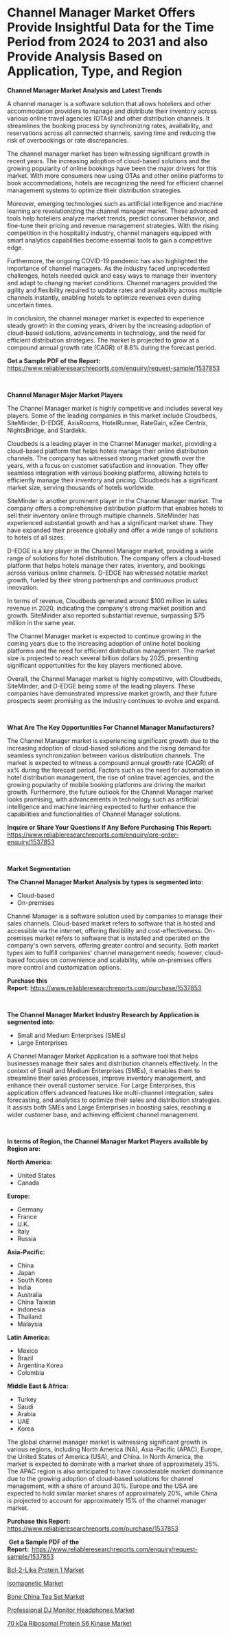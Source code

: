 <p><h1>Channel Manager Market Offers Provide Insightful Data for the Time Period from 2024 to 2031 and also Provide Analysis Based on Application, Type, and Region</h1></p><p><strong>Channel Manager Market Analysis and Latest Trends</strong></p>
<p><p>A channel manager is a software solution that allows hoteliers and other accommodation providers to manage and distribute their inventory across various online travel agencies (OTAs) and other distribution channels. It streamlines the booking process by synchronizing rates, availability, and reservations across all connected channels, saving time and reducing the risk of overbookings or rate discrepancies.</p><p>The channel manager market has been witnessing significant growth in recent years. The increasing adoption of cloud-based solutions and the growing popularity of online bookings have been the major drivers for this market. With more consumers now using OTAs and other online platforms to book accommodations, hotels are recognizing the need for efficient channel management systems to optimize their distribution strategies.</p><p>Moreover, emerging technologies such as artificial intelligence and machine learning are revolutionizing the channel manager market. These advanced tools help hoteliers analyze market trends, predict consumer behavior, and fine-tune their pricing and revenue management strategies. With the rising competition in the hospitality industry, channel managers equipped with smart analytics capabilities become essential tools to gain a competitive edge.</p><p>Furthermore, the ongoing COVID-19 pandemic has also highlighted the importance of channel managers. As the industry faced unprecedented challenges, hotels needed quick and easy ways to manage their inventory and adapt to changing market conditions. Channel managers provided the agility and flexibility required to update rates and availability across multiple channels instantly, enabling hotels to optimize revenues even during uncertain times.</p><p>In conclusion, the channel manager market is expected to experience steady growth in the coming years, driven by the increasing adoption of cloud-based solutions, advancements in technology, and the need for efficient distribution strategies. The market is projected to grow at a compound annual growth rate (CAGR) of 8.8% during the forecast period.</p></p>
<p><strong>Get a Sample PDF of the Report:&nbsp;</strong> <a href="https://www.reliableresearchreports.com/enquiry/request-sample/1537853">https://www.reliableresearchreports.com/enquiry/request-sample/1537853</a></p>
<p>&nbsp;</p>
<p><strong>Channel Manager Major Market Players</strong></p>
<p><p>The Channel Manager market is highly competitive and includes several key players. Some of the leading companies in this market include Cloudbeds, SiteMinder, D-EDGE, AxisRooms, HotelRunner, RateGain, eZee Centrix, NightsBridge, and Stardekk.</p><p>Cloudbeds is a leading player in the Channel Manager market, providing a cloud-based platform that helps hotels manage their online distribution channels. The company has witnessed strong market growth over the years, with a focus on customer satisfaction and innovation. They offer seamless integration with various booking platforms, allowing hotels to efficiently manage their inventory and pricing. Cloudbeds has a significant market size, serving thousands of hotels worldwide.</p><p>SiteMinder is another prominent player in the Channel Manager market. The company offers a comprehensive distribution platform that enables hotels to sell their inventory online through multiple channels. SiteMinder has experienced substantial growth and has a significant market share. They have expanded their presence globally and offer a wide range of solutions to hotels of all sizes.</p><p>D-EDGE is a key player in the Channel Manager market, providing a wide range of solutions for hotel distribution. The company offers a cloud-based platform that helps hotels manage their rates, inventory, and bookings across various online channels. D-EDGE has witnessed notable market growth, fueled by their strong partnerships and continuous product innovation.</p><p>In terms of revenue, Cloudbeds generated around $100 million in sales revenue in 2020, indicating the company's strong market position and growth. SiteMinder also reported substantial revenue, surpassing $75 million in the same year.</p><p>The Channel Manager market is expected to continue growing in the coming years due to the increasing adoption of online hotel booking platforms and the need for efficient distribution management. The market size is projected to reach several billion dollars by 2025, presenting significant opportunities for the key players mentioned above.</p><p>Overall, the Channel Manager market is highly competitive, with Cloudbeds, SiteMinder, and D-EDGE being some of the leading players. These companies have demonstrated impressive market growth, and their future prospects seem promising as the industry continues to evolve and expand.</p></p>
<p>&nbsp;</p>
<p><strong>What Are The Key Opportunities For Channel Manager Manufacturers?</strong></p>
<p><p>The Channel Manager market is experiencing significant growth due to the increasing adoption of cloud-based solutions and the rising demand for seamless synchronization between various distribution channels. The market is expected to witness a compound annual growth rate (CAGR) of xx% during the forecast period. Factors such as the need for automation in hotel distribution management, the rise of online travel agencies, and the growing popularity of mobile booking platforms are driving the market growth. Furthermore, the future outlook for the Channel Manager market looks promising, with advancements in technology such as artificial intelligence and machine learning expected to further enhance the capabilities and functionalities of Channel Manager solutions.</p></p>
<p><strong>Inquire or Share Your Questions If Any Before Purchasing This Report:</strong> <a href="https://www.reliableresearchreports.com/enquiry/pre-order-enquiry/1537853">https://www.reliableresearchreports.com/enquiry/pre-order-enquiry/1537853</a></p>
<p>&nbsp;</p>
<p><strong>Market Segmentation</strong></p>
<p><strong>The Channel Manager Market Analysis by types is segmented into:</strong></p>
<p><ul><li>Cloud-based</li><li>On-premises</li></ul></p>
<p><p>Channel Manager is a software solution used by companies to manage their sales channels. Cloud-based market refers to software that is hosted and accessible via the internet, offering flexibility and cost-effectiveness. On-premises market refers to software that is installed and operated on the company's own servers, offering greater control and security. Both market types aim to fulfill companies' channel management needs; however, cloud-based focuses on convenience and scalability, while on-premises offers more control and customization options.</p></p>
<p><strong>Purchase this Report:&nbsp;</strong><a href="https://www.reliableresearchreports.com/purchase/1537853">https://www.reliableresearchreports.com/purchase/1537853</a></p>
<p>&nbsp;</p>
<p><strong>The Channel Manager Market Industry Research by Application is segmented into:</strong></p>
<p><ul><li>Small and Medium Enterprises (SMEs)</li><li>Large Enterprises</li></ul></p>
<p><p>A Channel Manager Market Application is a software tool that helps businesses manage their sales and distribution channels effectively. In the context of Small and Medium Enterprises (SMEs), it enables them to streamline their sales processes, improve inventory management, and enhance their overall customer service. For Large Enterprises, this application offers advanced features like multi-channel integration, sales forecasting, and analytics to optimize their sales and distribution strategies. It assists both SMEs and Large Enterprises in boosting sales, reaching a wider customer base, and achieving efficient channel management.</p></p>
<p>&nbsp;</p>
<p><strong>In terms of Region, the Channel Manager Market Players available by Region are:</strong></p>
<p>
    <p> <strong> North America: </strong>
        <ul>
            <li>United States</li>
            <li>Canada</li>
        </ul>
        </p> 
    <p> <strong> Europe: </strong>
        <ul>
            <li>Germany</li>
            <li>France</li>
            <li>U.K.</li>
            <li>Italy</li>
            <li>Russia</li>
        </ul>
        </p> 
    <p> <strong> Asia-Pacific: </strong>
        <ul>
            <li>China</li>
            <li>Japan</li>
            <li>South Korea</li>
            <li>India</li>
            <li>Australia</li>
            <li>China Taiwan</li>
            <li>Indonesia</li>
            <li>Thailand</li>
            <li>Malaysia</li>
        </ul>
        </p> 
    <p> <strong> Latin America: </strong>
        <ul>
            <li>Mexico</li>
            <li>Brazil</li>
            <li>Argentina Korea</li>
            <li>Colombia</li>
        </ul>
        </p> 
    <p> <strong> Middle East & Africa: </strong>
        <ul>
            <li>Turkey</li>
            <li>Saudi</li>
            <li>Arabia</li>
            <li>UAE</li>
            <li>Korea</li>
        </ul>
    </p>
    </p>
<p><p>The global channel manager market is witnessing significant growth in various regions, including North America (NA), Asia-Pacific (APAC), Europe, the United States of America (USA), and China. In North America, the market is expected to dominate with a market share of approximately 35%. The APAC region is also anticipated to have considerable market dominance due to the growing adoption of cloud-based solutions for channel management, with a share of around 30%. Europe and the USA are expected to hold similar market shares of approximately 20%, while China is projected to account for approximately 15% of the channel manager market.</p></p>
<p><strong>Purchase this Report: </strong><a href="https://www.reliableresearchreports.com/purchase/1537853">https://www.reliableresearchreports.com/purchase/1537853</a></p>
<p>&nbsp;<strong>Get a Sample PDF of the Report:&nbsp;&nbsp;</strong><a href="https://www.reliableresearchreports.com/enquiry/request-sample/1537853">https://www.reliableresearchreports.com/enquiry/request-sample/1537853</a></p>
<p><strong></strong></p>
<p><p><a href="https://github.com/jhcraigie/Market-Research-Report-List-1/blob/main/bcl-2-like-protein-1-market.md">Bcl-2-Like Protein 1 Market</a></p><p><a href="https://medium.com/p/f1213cbe1400/edit">Isomagnetic Market</a></p><p><a href="https://medium.com/p/b9821ba70885/edit">Bone China Tea Set Market</a></p><p><a href="https://medium.com/p/d44cd5b269b6/edit">Professional DJ Monitor Headphones Market</a></p><p><a href="https://github.com/Triciasol/Market-Research-Report-List-1/blob/main/70-kda-ribosomal-protein-s6-kinase-market.md">70 kDa Ribosomal Protein S6 Kinase Market</a></p></p>